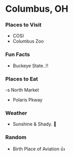 # Columbus, OH

### Places to Visit
- COSI
- Columbus Zoo

### Fun Facts
- Buckeye State..!!

### Places to Eat
-s North Market
- Polaris Pkway

### Weather
- Sunshine & Shady. :beer:

### Random
- Birth Place of Aviation :+1:
